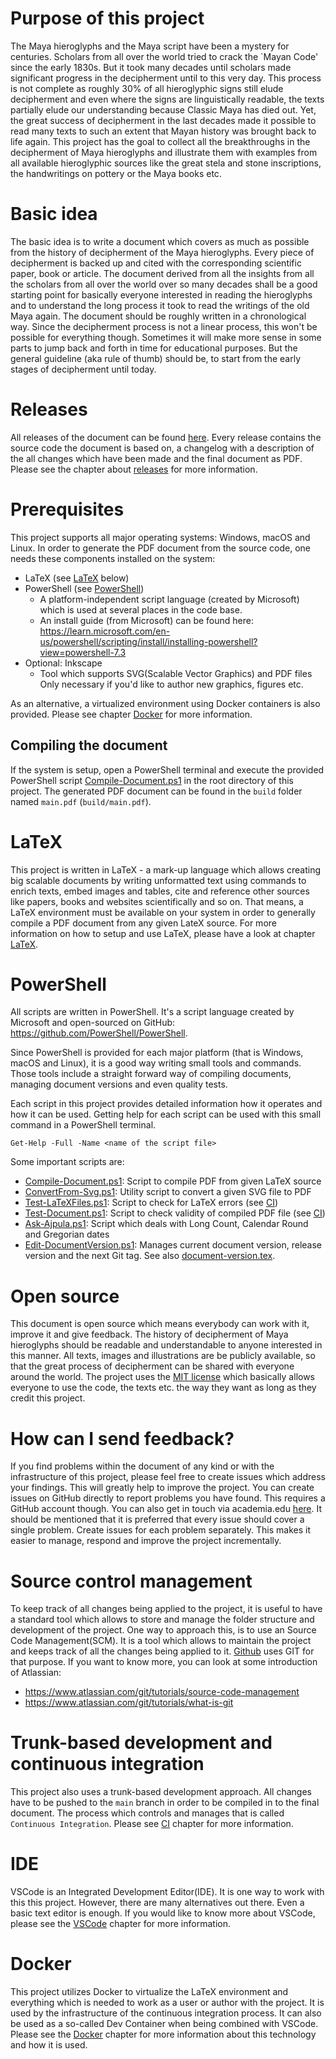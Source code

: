 # Purpose of this project
The Maya hieroglyphs and the Maya script have been a mystery for centuries.
Scholars from all over the world tried to crack the `Mayan Code' since the early 1830s.
But it took many decades until scholars made significant progress in the decipherment until to
this very day.
This process is not complete as roughly 30% of all hieroglyphic signs still elude decipherment 
and even where the signs are linguistically readable, the texts partially elude our 
understanding because Classic Maya has died out.
Yet, the great success of decipherment in the last decades made it possible to read many
texts to such an extent that Mayan history was brought back to life again.
This project has the goal to collect all the breakthroughs in the decipherment of Maya hieroglyphs
and illustrate them with examples from all available hieroglyphic sources like the great stela and 
stone inscriptions, the handwritings on pottery or the Maya books etc.

# Basic idea
The basic idea is to write a document which covers as much as possible from the history of 
decipherment of the Maya hieroglyphs.
Every piece of decipherment is backed up and cited with the corresponding scientific paper, book
or article.
The document derived from all the insights from all the scholars from all over the world over
so many decades shall be a good starting point for basically everyone interested in reading
the hieroglyphs and to understand the long process it took to read the writings of the old 
Maya again.
The document should be roughly written in a chronological way.
Since the decipherment process is not a linear process, this won't be possible for everything 
though. 
Sometimes it will make more sense in some parts to jump back and forth in time for 
educational purposes.
But the general guideline (aka rule of thumb) should be, to start from the early stages of 
decipherment until today.

# Releases
All releases of the document can be found 
[here](https://github.com/yax-lakam-tuun/maya-decipherment/releases).
Every release contains the source code the document is based on, a changelog with a description 
of the all changes which have been made and the final document as PDF.
Please see the chapter about [releases](documentation/releases.md) for more information.

# Prerequisites
This project supports all major operating systems: Windows, macOS and Linux.
In order to generate the PDF document from the source code, one needs these components installed
on the system:
* LaTeX (see [LaTeX](#LaTeX) below)
* PowerShell (see [PowerShell](#PowerShell))
    * A platform-independent script language (created by Microsoft) which is used at several places 
    in the code base.
    * An install guide (from Microsoft) can be found here:
    https://learn.microsoft.com/en-us/powershell/scripting/install/installing-powershell?view=powershell-7.3
* Optional: Inkscape
    * Tool which supports SVG(Scalable Vector Graphics) and PDF files
    Only necessary if you'd like to author new graphics, figures etc.

As an alternative, a virtualized environment using Docker containers is also provided.
Please see chapter [Docker](container/Readme.MD) for more information.

## Compiling the document
If the system is setup, open a PowerShell terminal and execute
the provided PowerShell script [Compile-Document.ps1](Compile-Document.ps1) in the root directory
of this project.
The generated PDF document can be found in the `build` folder named `main.pdf` (`build/main.pdf`).

# LaTeX
This project is written in LaTeX - a mark-up language which allows creating big scalable documents 
by writing unformatted text using commands to enrich texts, embed images and tables, cite and 
reference other sources like papers, books and websites scientifically and so on.
That means, a LaTeX environment must be available on your system in order to generally compile 
a PDF document from any given LateX source.
For more information on how to setup and use LaTeX, 
please have a look at chapter [LaTeX](documentation/latex.md).

# PowerShell
All scripts are written in PowerShell.
It's a script language created by Microsoft and open-sourced on GitHub: 
https://github.com/PowerShell/PowerShell.

Since PowerShell is provided for each major platform (that is Windows, macOS and Linux),
it is a good way writing small tools and commands.
Those tools include a straight forward way of compiling documents, managing document versions and
even quality tests.

Each script in this project provides detailed information how it operates and how it can be used.
Getting help for each script can be used with this small command in a PowerShell terminal.

    Get-Help -Full -Name <name of the script file>

Some important scripts are:
* [Compile-Document.ps1](Compile-Document.ps1): Script to compile PDF from given LaTeX source
* [ConvertFrom-Svg.ps1](ConvertFrom-Svg.ps1): Utility script to convert a given SVG file to PDF
* [Test-LaTeXFiles.ps1](Test-LaTeXFiles.ps1): Script to check for LaTeX errors 
  (see [CI](continuous-integration))
* [Test-Document.ps1](Test-Document.ps1): Script to check validity of compiled PDF file
  (see [CI](continuous-integration))
* [Ask-Ajpula.ps1](Ask-Ajpula.ps1): Script which deals with Long Count, Calendar Round and Gregorian dates
* [Edit-DocumentVersion.ps1](Edit-DocumentVersion.ps1): 
  Manages current document version, release version and the next Git tag.
  See also [document-version.tex](document-version.tex).

# Open source
This document is open source which means everybody can work with it, improve it and give feedback.
The history of decipherment of Maya hieroglyphs should be readable and understandable to anyone
interested in this manner.
All texts, images and illustrations are be publicly available, so that the great
process of decipherment can be shared with everyone around the world. 
The project uses the [MIT license](LICENSE) which basically allows everyone to use the code, 
the texts etc. the way they want as long as they credit this project.

# How can I send feedback?
If you find problems within the document of any kind or with the infrastructure of this project, 
please feel free to create issues which address your findings.
This will greatly help to improve the project.
You can create issues on GitHub directly to report problems you have found. 
This requires a GitHub account though.
You can also get in touch via academia.edu 
[here](https://independent.academia.edu/SebastianBauer16).
It should be mentioned that it is preferred that every issue should cover a single problem.
Create issues for each problem separately.
This makes it easier to manage, respond and improve the project incrementally.

# Source control management
To keep track of all changes being applied to the project, it is useful to have a standard tool 
which allows to store and manage the folder structure and development of the project.
One way to approach this, is to use an Source Code Management(SCM).
It is a tool which allows to maintain the project and keeps track of all the changes 
being applied to it.
[Github](github.com) uses GIT for that purpose.
If you want to know more, you can look at some introduction of Atlassian: 
* https://www.atlassian.com/git/tutorials/source-code-management
* https://www.atlassian.com/git/tutorials/what-is-git

# Trunk-based development and continuous integration
This project also uses a trunk-based development approach.
All changes have to be pushed to the `main` branch in order to be compiled in to the final document.
The process which controls and manages that is called `Continuous Integration`.
Please see [CI](documentation/continuous-integration.md) chapter for more information.

# IDE
VSCode is an Integrated Development Editor(IDE).
It is one way to work with this this project.
However, there are many alternatives out there.
Even a basic text editor is enough.
If you would like to know more about VSCode, 
please see the [VSCode](documentation/vscode.md) chapter for more information.

# Docker
This project utilizes Docker to virtualize the LaTeX environment and everything which is needed
to work as a user or author with the project.
It is used by the infrastructure of the continuous integration process.
It can also be used as a so-called Dev Container when being combined with VSCode.
Please see the [Docker](container/README.md) chapter for more information 
about this technology and how it is used.
